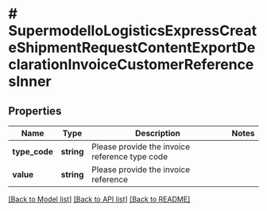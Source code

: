 # # SupermodelIoLogisticsExpressCreateShipmentRequestContentExportDeclarationInvoiceCustomerReferencesInner

## Properties

Name | Type | Description | Notes
------------ | ------------- | ------------- | -------------
**type_code** | **string** | Please provide the invoice reference type code |
**value** | **string** | Please provide the invoice reference |

[[Back to Model list]](../../README.md#models) [[Back to API list]](../../README.md#endpoints) [[Back to README]](../../README.md)
